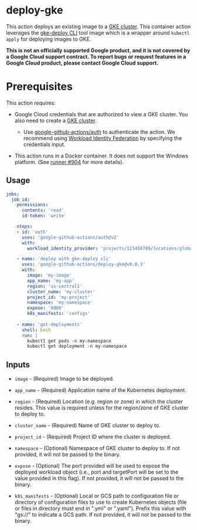 # deploy-gke

This action deploys an existing image to a [GKE cluster](https://cloud.google.com/kubernetes-engine). This container action leverages the [gke-deploy CLI](https://github.com/GoogleCloudPlatform/cloud-builders/tree/master/gke-deploy) tool image which is a wrapper around `kubectl apply` for deploying images to GKE.

**This is not an officially supported Google product, and it is not covered by a Google Cloud support contract. To report bugs or request features in a Google Cloud product, please contact Google Cloud support.**

# Prerequisites

This action requires:

- Google Cloud credentials that are authorized to view a GKE cluster. You also need to create a [GKE cluster](https://cloud.google.com/kubernetes-engine/docs/deploy-app-cluster).
  - Use [google-github-actions/auth](https://github.com/google-github-actions/auth) to authenticate the action. We recommend using [Workload Identity Federation](https://cloud.google.com/iam/docs/workload-identity-federation) by specifying the credentials input.

- This action runs in a Docker container. It does not support the Windows platform. (See [runner #904](https://github.com/actions/runner/issues/904) for more details).

## Usage

```yaml
jobs:
  job_id:
    permissions:
      contents: 'read'
      id-token: 'write'

    steps:
    - id: 'auth'
      uses: 'google-github-actions/auth@v2'
      with:
        workload_identity_provider: 'projects/123456789/locations/global/workloadIdentityPools/my-pool/providers/my-provider'

    - name: 'deploy with gke-deploy cli'
      uses: 'google-github-actions/deploy-gke@v0.0.3'
      with:
        image: 'my-image'
        app_name: 'my-app'
        region: 'us-central1'
        cluster_name: 'my-cluster'
        project_id: 'my-project'
        namespace: 'my-namespace'
        expose: '8000'
        k8s_manifests: 'configs'
    
    - name: 'get-deployments'
      shell: bash
      run: |
        kubectl get pods -n my-namespace
        kubectl get deployment -n my-namespace
```

## Inputs
- `image` - (Required) Image to be deployed.

- `app_name` - (Required) Application name of the Kubernetes deployment.

- `region` - (Required) Location (e.g. region or zone) in which the cluster
    resides. This value is required unless for the region/zone of GKE cluster
    to deploy to.

- `cluster_name` - (Required) Name of GKE cluster to deploy to.

- `project_id` - (Required) Project ID where the cluster is deployed.

- `namespace` - (Optional) Namespace of GKE cluster to deploy to.
    If not provided, it will not be passed to the binary. 

- `expose` - (Optional) The port provided will be used to expose the deployed
   workload object (i.e., port and targetPort will be set to the value provided
   in this flag). If not provided, it will not be passed to the binary.

- `k8s_manifests` - (Optional) Local or GCS path to configuration file or
   directory of configuration files to use to create Kubernetes objects
   (file or files in directory must end in ".yml" or ".yaml").
   Prefix this value with "gs://" to indicate a GCS path.
   If not provided, it will not be passed to the binary.
